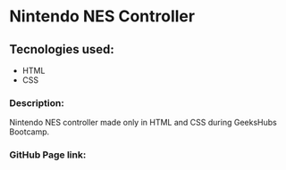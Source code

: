 # Nintendo NES Controller 

## Tecnologies used:

* HTML 
* CSS

### Description: 

Nintendo NES controller made only in HTML and CSS during GeeksHubs Bootcamp.

### GitHub Page link: 

